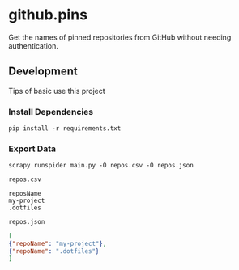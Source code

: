 # github.pins
Get the names of pinned repositories from GitHub without needing authentication.


## Development
Tips of basic use this project


### Install Dependencies
`pip install -r requirements.txt`


### Export Data
`scrapy runspider main.py -O repos.csv -O repos.json`


`repos.csv`
```csv
reposName
my-project
.dotfiles
```

`repos.json`
```json
[
{"repoName": "my-project"},
{"repoName": ".dotfiles"}
]
```